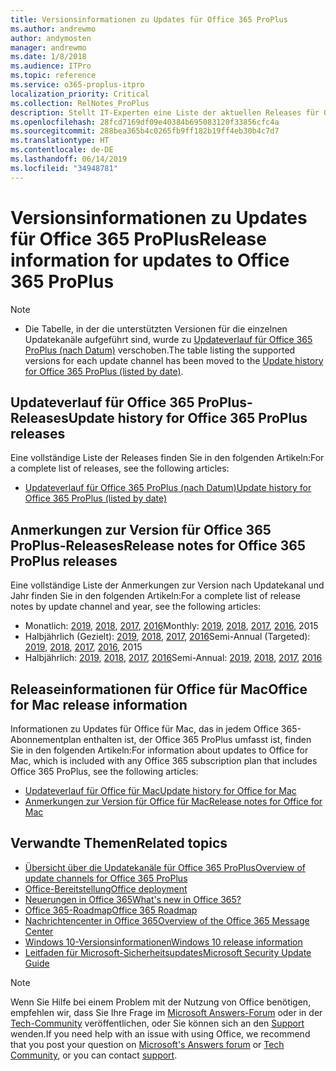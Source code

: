 ```yaml
---
title: Versionsinformationen zu Updates für Office 365 ProPlus
ms.author: andrewmo
author: andymosten
manager: andrewmo
ms.date: 1/8/2018
ms.audience: ITPro
ms.topic: reference
ms.service: o365-proplus-itpro
localization_priority: Critical
ms.collection: RelNotes_ProPlus
description: Stellt IT-Experten eine Liste der aktuellen Releases für Office 365 ProPlus für jeden Updatekanal sowie Links zu Anmerkungen zur Version und zum Updateverlauf zur Verfügung.
ms.openlocfilehash: 28fcd7169df09e40384b695083120f33856cfc4a
ms.sourcegitcommit: 288bea365b4c0265fb9ff182b19ff4eb30b4c7d7
ms.translationtype: HT
ms.contentlocale: de-DE
ms.lasthandoff: 06/14/2019
ms.locfileid: "34948781"
---
```

# <a name="release-information-for-updates-to-office-365-proplus"></a><span data-ttu-id="910d2-103">Versionsinformationen zu Updates für Office 365 ProPlus</span><span class="sxs-lookup"><span data-stu-id="910d2-103">Release information for updates to Office 365 ProPlus</span></span>

> [!NOTE]
> - <span data-ttu-id="910d2-104">Die Tabelle, in der die unterstützten Versionen für die einzelnen Updatekanäle aufgeführt sind, wurde zu [Updateverlauf für Office 365 ProPlus (nach Datum)](update-history-office365-proplus-by-date.md) verschoben.</span><span class="sxs-lookup"><span data-stu-id="910d2-104">The table listing the supported versions for each update channel has been moved to the [Update history for Office 365 ProPlus (listed by date)](update-history-office365-proplus-by-date.md).</span></span>



## <a name="update-history-for-office-365-proplus-releases"></a><span data-ttu-id="910d2-105">Updateverlauf für Office 365 ProPlus-Releases</span><span class="sxs-lookup"><span data-stu-id="910d2-105">Update history for Office 365 ProPlus releases</span></span>

<span data-ttu-id="910d2-106">Eine vollständige Liste der Releases finden Sie in den folgenden Artikeln:</span><span class="sxs-lookup"><span data-stu-id="910d2-106">For a complete list of releases, see the following articles:</span></span>
 - [<span data-ttu-id="910d2-107">Updateverlauf für Office 365 ProPlus (nach Datum)</span><span class="sxs-lookup"><span data-stu-id="910d2-107">Update history for Office 365 ProPlus (listed by date)</span></span>](update-history-office365-proplus-by-date.md)

## <a name="release-notes-for-office-365-proplus-releases"></a><span data-ttu-id="910d2-108">Anmerkungen zur Version für Office 365 ProPlus-Releases</span><span class="sxs-lookup"><span data-stu-id="910d2-108">Release notes for Office 365 ProPlus releases</span></span>

<span data-ttu-id="910d2-109">Eine vollständige Liste der Anmerkungen zur Version nach Updatekanal und Jahr finden Sie in den folgenden Artikeln:</span><span class="sxs-lookup"><span data-stu-id="910d2-109">For a complete list of release notes by update channel and year, see the following articles:</span></span>
 - <span data-ttu-id="910d2-110">Monatlich: [2019](monthly-channel-2019.md), [2018](monthly-channel-2018.md), [2017](monthly-channel-2017.md), [2016](monthly-channel-2016.md)</span><span class="sxs-lookup"><span data-stu-id="910d2-110">Monthly: [2019](monthly-channel-2019.md), [2018](monthly-channel-2018.md), [2017](monthly-channel-2017.md), [2016](monthly-channel-2016.md), 2015</span></span>
 - <span data-ttu-id="910d2-111">Halbjährlich (Gezielt): [2019](semi-annual-channel-targeted-2019.md), [2018](semi-annual-channel-targeted-2018.md), [2017](semi-annual-channel-targeted-2017.md), [2016](semi-annual-channel-targeted-2016.md)</span><span class="sxs-lookup"><span data-stu-id="910d2-111">Semi-Annual (Targeted): [2019](semi-annual-channel-targeted-2019.md), [2018](semi-annual-channel-targeted-2018.md), [2017](semi-annual-channel-targeted-2017.md), [2016](semi-annual-channel-targeted-2016.md), 2015</span></span>
 - <span data-ttu-id="910d2-112">Halbjährlich: [2019](semi-annual-channel-2019.md), [2018](semi-annual-channel-2018.md), [2017](semi-annual-channel-2017.md), [2016](semi-annual-channel-2016.md)</span><span class="sxs-lookup"><span data-stu-id="910d2-112">Semi-Annual: [2019](semi-annual-channel-2019.md), [2018](semi-annual-channel-2018.md), [2017](semi-annual-channel-2017.md), [2016](semi-annual-channel-2016.md)</span></span>

## <a name="office-for-mac-release-information"></a><span data-ttu-id="910d2-113">Releaseinformationen für Office für Mac</span><span class="sxs-lookup"><span data-stu-id="910d2-113">Office for Mac release information</span></span>

<span data-ttu-id="910d2-114">Informationen zu Updates für Office für Mac, das in jedem Office 365-Abonnementplan enthalten ist, der Office 365 ProPlus umfasst ist, finden Sie in den folgenden Artikeln:</span><span class="sxs-lookup"><span data-stu-id="910d2-114">For information about updates to Office for Mac, which is included with any Office 365 subscription plan that includes Office 365 ProPlus, see the following articles:</span></span>
 - [<span data-ttu-id="910d2-115">Updateverlauf für Office für Mac</span><span class="sxs-lookup"><span data-stu-id="910d2-115">Update history for Office for Mac</span></span>](update-history-office-for-mac.md)
 - [<span data-ttu-id="910d2-116">Anmerkungen zur Version für Office für Mac</span><span class="sxs-lookup"><span data-stu-id="910d2-116">Release notes for Office for Mac</span></span>](release-notes-office-for-mac.md)


## <a name="related-topics"></a><span data-ttu-id="910d2-117">Verwandte Themen</span><span class="sxs-lookup"><span data-stu-id="910d2-117">Related topics</span></span>

- [<span data-ttu-id="910d2-118">Übersicht über die Updatekanäle für Office 365 ProPlus</span><span class="sxs-lookup"><span data-stu-id="910d2-118">Overview of update channels for Office 365 ProPlus</span></span>](https://docs.microsoft.com/DeployOffice/overview-of-update-channels-for-office-365-proplus)
- [<span data-ttu-id="910d2-119">Office-Bereitstellung</span><span class="sxs-lookup"><span data-stu-id="910d2-119">Office deployment</span></span>](https://docs.microsoft.com/deployoffice/)
- [<span data-ttu-id="910d2-120">Neuerungen in Office 365</span><span class="sxs-lookup"><span data-stu-id="910d2-120">What's new in Office 365?</span></span>](https://support.office.com/article/95c8d81d-08ba-42c1-914f-bca4603e1426)
- [<span data-ttu-id="910d2-121">Office 365-Roadmap</span><span class="sxs-lookup"><span data-stu-id="910d2-121">Office 365 Roadmap</span></span>](https://products.office.com/business/office-365-roadmap)
- [<span data-ttu-id="910d2-122">Nachrichtencenter in Office 365</span><span class="sxs-lookup"><span data-stu-id="910d2-122">Overview of the Office 365 Message Center</span></span>](https://support.office.com/article/38fb3333-bfcc-4340-a37b-deda509c2093)
- [<span data-ttu-id="910d2-123">Windows 10-Versionsinformationen</span><span class="sxs-lookup"><span data-stu-id="910d2-123">Windows 10 release information</span></span>](https://www.microsoft.com/itpro/windows-10/release-information)
- [<span data-ttu-id="910d2-124">Leitfaden für Microsoft-Sicherheitsupdates</span><span class="sxs-lookup"><span data-stu-id="910d2-124">Microsoft Security Update Guide</span></span>](https://portal.msrc.microsoft.com/)

> [!NOTE]
> <span data-ttu-id="910d2-125">Wenn Sie Hilfe bei einem Problem mit der Nutzung von Office benötigen, empfehlen wir, dass Sie Ihre Frage im [Microsoft Answers-Forum](https://answers.microsoft.com/) oder in der [Tech-Community](https://techcommunity.microsoft.com/) veröffentlichen, oder Sie können sich an den [Support](https://support.microsoft.com/contactus) wenden.</span><span class="sxs-lookup"><span data-stu-id="910d2-125">If you need help with an issue with using Office, we recommend that you post your question on [Microsoft's Answers forum](https://answers.microsoft.com/) or [Tech Community](https://techcommunity.microsoft.com/), or you can contact [support](https://support.microsoft.com/contactus).</span></span>
